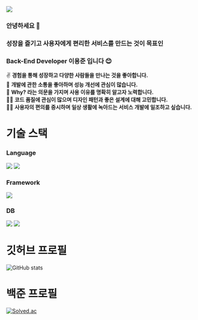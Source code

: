<img src="https://capsule-render.vercel.app/api?type=waving&color=gradient&height=300&section=header&text=Hi%20I'm%20YongJun&fontSize=90" />

### 안녕하세요 👋
### 성장을 즐기고 사용자에게 편리한 서비스를 만드는 것이 목표인
### Back-End Developer 이용준 입니다 😊

✌ **경험을 통해 성장하고 다양한 사람들을 만나는 것을 좋아합니다.**<br>
🙌 **개발에 관한 소통을 좋아하며 성능 개선에 관심이 많습니다.**<br>
🤔 **Why? 라는 의문을 가지며 사용 이유를 명확히 알고자 노력합니다.**<br>
🏃‍♂️ **코드 품질에 관심이 많으며 디자인 패턴과 좋은 설계에 대해 고민합니다.**<br>
👨‍💻 **사용자의 편의를 중시하며 일상 생활에 녹아드는 서비스 개발에 일조하고 싶습니다.**<br>

# 기술 스택

### Language
<div align=left>
  <img src="https://img.shields.io/badge/java-007396?style=for-the-badge&logo=java&logoColor=white"> 
  <img src="https://img.shields.io/badge/python-3776AB?style=for-the-badge&logo=python&logoColor=white"> 
<div></div>

### Framework
<div align=left>
  <img src="https://img.shields.io/badge/Spring Boot-6DB33F?style=for-the-badge&logo=springboot&logoColor=white"> 
<div></div>

### DB
<div align=left>
  <img src="https://img.shields.io/badge/mysql-4479A1?style=for-the-badge&logo=mysql&logoColor=white"> 
  <img src="https://img.shields.io/badge/mongoDB-47A248?style=for-the-badge&logo=MongoDB&logoColor=white">
<div></div>

# 깃허브 프로필
![GitHub stats](https://github-readme-stats.vercel.app/api?username=jjuny0310&show_icons=true&count_private=true&hide_border=true)

# 백준 프로필
[![Solved.ac](http://mazassumnida.wtf/api/v2/generate_badge?boj=jjuny7712)](https://solved.ac/jjuny7712)
